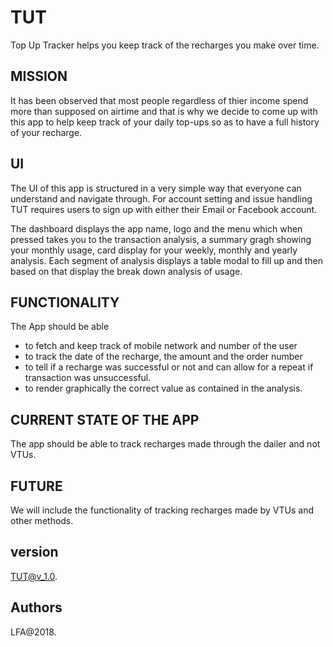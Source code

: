 # TUT

Top Up Tracker helps you keep track of the recharges you make over time.

## MISSION
It has been observed that most people regardless of thier income spend more than supposed on airtime and that is why we decide to come up with this app to help keep track of your daily top-ups so as to have a full history of your recharge.

## UI

The UI of this app is structured in a very simple way that everyone can understand and navigate through. For account setting and issue handling TUT requires users to sign up with either their Email or Facebook account.

The dashboard displays the app name, logo and the menu which when pressed takes you to the transaction analysis, a summary gragh showing your monthly usage, card display for your weekly, monthly and yearly analysis. Each segment of analysis displays a table modal to fill up and then based on that display the break down analysis of usage.

## FUNCTIONALITY

The  App should be able

- to fetch and keep track of mobile network and number of the user
- to track the date of the recharge, the amount and the order number
- to tell if a recharge was successful or not and can allow for a repeat if transaction was unsuccessful.
- to render graphically the correct value as contained in the analysis.

## CURRENT STATE OF THE APP

The app should be able to track recharges made through the dailer and not VTUs.

## FUTURE

We will include the functionality of tracking recharges made by VTUs and other methods.

## version

TUT@v_1.0.

## Authors

LFA@2018.